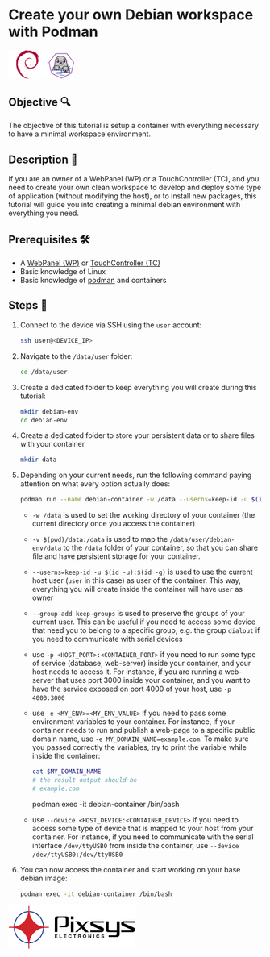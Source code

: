 Create your own Debian workspace with Podman
===========
<p align="left">
	<img src="assets/debian-logo.png" width="15%">
	<img src="assets/podman-logo.png" width="10%">
</p>

## Objective 🔍
The objective of this tutorial is setup a container with everything necessary to have a minimal workspace environment.

## Description 📖
If you are an owner of a WebPanel (WP) or a TouchController (TC), and you need to create your own clean workspace to develop and deploy some type of application (without modifying the host), or to install new packages, this tutorial will guide you into creating a minimal debian environment with everything you need.

## Prerequisites 🛠️
- A [WebPanel (WP)](https://www.pixsys.net/hmi-e-ipc/webpanel) or [TouchController (TC)](https://www.pixsys.net/dispositivi-logica-programmabile/hmi-codesys)
- Basic knowledge of Linux
- Basic knowledge of [podman](https://podman.io/) and containers

## Steps 👣
1. Connect to the device via SSH using the `user` account:
	
	```bash
	ssh user@<DEVICE_IP>
	```

2. Navigate to the `/data/user` folder:

	```bash
	cd /data/user
	```

3. Create a dedicated folder to keep everything you will create during this tutorial:

	```bash
	mkdir debian-env
	cd debian-env
	```

4. Create a dedicated folder to store your persistent data or to share files with your container

	```bash
	mkdir data
	```

5. Depending on your current needs, run the following command paying attention on what every option actually does:

	```bash
	podman run --name debian-container -w /data --userns=keep-id -u $(id -u):$(id -g) --group-add keep-groups -v $(pwd)/data:/data -p <HOST_PORT>:<CONTAINER_PORT> -e <MY_ENV>=<MY_ENV_VALUE> --device <HOST_DEVICE:<CONTAINER_DEVICE> docker.io/debian:latest
	```

	- `-w /data` is used to set the working directory of your container (the current directory once you access the container)

	- `-v $(pwd)/data:/data` is used to map the `/data/user/debian-env/data` to the `/data` folder of your container, so that you can share file and have persistent storage for your container.

	- `--userns=keep-id -u $(id -u):$(id -g)` is used to use the current host user (`user` in this case) as user of the container. This way, everything you will create inside the container will have `user` as owner

	- `--group-add keep-groups` is used to preserve the groups of your current user. This can be useful if you need to access some device that need you to belong to a specific group, e.g. the group `dialout` if you need to communicate with serial devices

	- use `-p <HOST_PORT>:<CONTAINER_PORT>` if you need to run some type of service (database, web-server) inside your container, and your host needs to access it. For instance, if you are running a web-server that uses port 3000 inside your container, and you want to have the service exposed on port 4000 of your host, use `-p 4000:3000`

	- use `-e <MY_ENV>=<MY_ENV_VALUE>` if you need to pass some environment variables to your container. For instance, if your container needs to run and publish a web-page to a specific public domain name, use `-e MY_DOMAIN_NAME=example.com`. To make sure you passed correctly the variables, try to print the variable while inside the container:
		```bash
		cat $MY_DOMAIN_NAME
		# the result output should be
		# example.com
		```

		podman exec -it debian-container /bin/bash
	
	- use `--device <HOST_DEVICE:<CONTAINER_DEVICE>` if you need to access some type of device that is mapped to your host from your container. For instance, if you need to communicate with the serial interface `/dev/ttyUSB0` from inside the container, use `--device /dev/ttyUSB0:/dev/ttyUSB0`

6. You can now access the container and start working on your base debian image:
	```bash
	podman exec -it debian-container /bin/bash
	```

<img src="assets/pixsys-logo.png" width="50%">
